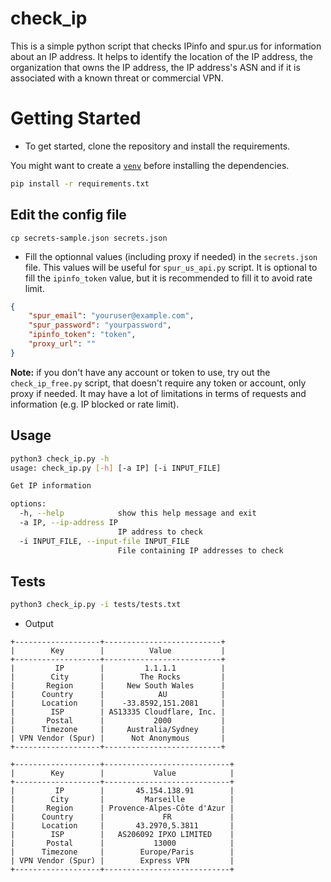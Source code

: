 # check_ip

This is a simple python script that checks IPinfo and spur.us for information about an IP address.
It helps to identify the location of the IP address, the organization that owns the IP address, the IP address's ASN and if it is associated with a known threat or commercial VPN.

# Getting Started

* To get started, clone the repository and install the requirements.

You might want to create a [`venv`](https://docs.python.org/3/library/venv.html) before installing the dependencies.

```bash
pip install -r requirements.txt
```

## Edit the config file
```
cp secrets-sample.json secrets.json
```

* Fill the optionnal values (including proxy if needed) in the `secrets.json` file. This values will be useful for `spur_us_api.py` script. It is optional to fill the `ipinfo_token` value, but it is recommended to fill it to avoid rate limit.

```json
{
    "spur_email": "youruser@example.com",
    "spur_password": "yourpassword",
    "ipinfo_token": "token",
    "proxy_url": ""
}
```

**Note:** if you don't have any account or token to use, try out the `check_ip_free.py` script, that doesn't require any token or account, only proxy if needed. It may have a lot of limitations in terms of requests and information (e.g. IP blocked or rate limit).

## Usage

```bash
python3 check_ip.py -h
usage: check_ip.py [-h] [-a IP] [-i INPUT_FILE]

Get IP information

options:
  -h, --help            show this help message and exit
  -a IP, --ip-address IP
                        IP address to check
  -i INPUT_FILE, --input-file INPUT_FILE
                        File containing IP addresses to check
```

## Tests

```bash
python3 check_ip.py -i tests/tests.txt
```

* Output

```
+-------------------+--------------------------+
|        Key        |          Value           |
+-------------------+--------------------------+
|         IP        |         1.1.1.1          |
|        City       |        The Rocks         |
|       Region      |     New South Wales      |
|      Country      |            AU            |
|      Location     |    -33.8592,151.2081     |
|        ISP        | AS13335 Cloudflare, Inc. |
|       Postal      |           2000           |
|      Timezone     |     Australia/Sydney     |
| VPN Vendor (Spur) |      Not Anonymous       |
+-------------------+--------------------------+

+-------------------+----------------------------+
|        Key        |           Value            |
+-------------------+----------------------------+
|         IP        |       45.154.138.91        |
|        City       |         Marseille          |
|       Region      | Provence-Alpes-Côte d'Azur |
|      Country      |             FR             |
|      Location     |       43.2970,5.3811       |
|        ISP        |   AS206092 IPXO LIMITED    |
|       Postal      |           13000            |
|      Timezone     |        Europe/Paris        |
| VPN Vendor (Spur) |        Express VPN         |
+-------------------+----------------------------+
```
